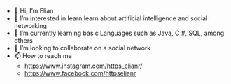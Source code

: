 - 👋 Hi, I’m Elian
- 👀 I’m interested in learn learn about artificial intelligence and social networking
- 🌱 I’m currently learning basic Languages such as Java, C #, SQL, among others
- 💞️ I’m looking to collaborate on a social network
- 📫 How to reach me 
  - https://www.instagram.com/https_elianr/
  - https://www.facebook.com/httpselianr

<!---
elian-doctom/elian-doctom is a ✨ special ✨ repository because its `README.md` (this file) appears on your GitHub profile.
You can click the Preview link to take a look at your changes.
--->
